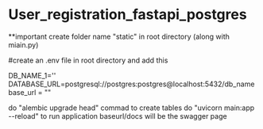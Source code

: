 # User_registration_fastapi_postgres 

**important create folder name "static" in root directory (along with miain.py)

#create an .env file in root directory and add this

DB_NAME_1=''
DATABASE_URL=postgresql://postgres:postgres@localhost:5432/db_name
base_url = "" 


 do "alembic upgrade head" commad to create tables
 do "uvicorn main:app --reload" to run application
 baseurl/docs will be the swagger page 
